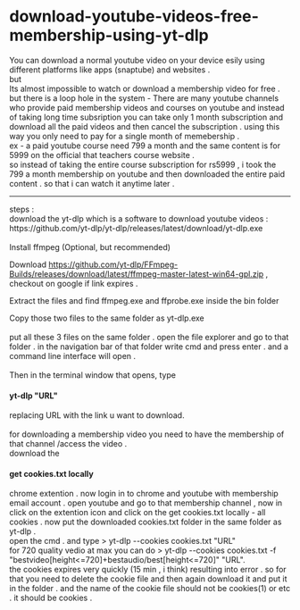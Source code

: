 # download-youtube-videos-free-membership-using-yt-dlp

You can download a normal youtube video on your device esily using different platforms like apps (snaptube) and websites . 
<br>but<br>
Its almost impossible to watch or download a membership video for free . <br>
but there is a loop hole in the system - There are many youtube channels who provide paid membership videos and courses on youtube and instead of taking long time subsription you can take only 1 month subscription and download all the paid videos and then cancel the subscription . using this way you only need to pay for a single month of memebership . <br>
ex - a paid youtube course need 799 a month and the same content is for 5999 on the official that teachers course website . 
<br>
so instead of taking the entire course subscription for rs5999 , i took the 799 a month membership on youtube and then downloaded the entire paid content . so that i can watch it anytime later . 
<br>
<hr>
steps : <br>
download the yt-dlp which is a software to download youtube videos :  https://github.com/yt-dlp/yt-dlp/releases/latest/download/yt-dlp.exe <br><br>
Install ffmpeg (Optional, but recommended)

Download https://github.com/yt-dlp/FFmpeg-Builds/releases/download/latest/ffmpeg-master-latest-win64-gpl.zip , checkout on google if link expires . 

Extract the files and find ffmpeg.exe and ffprobe.exe inside the bin folder

Copy those two files to the same folder as yt-dlp.exe
<br><br>
put all these 3 files on the same folder . open the file explorer and go to that folder . in the navigation bar of that folder write cmd and press enter . and a command line interface will open . 
<br> <br>
Then in the terminal window that opens, type <h4>yt-dlp "URL"</h4>replacing URL with the link u want to download.
<br> <br>
for downloading a membership video you need to have the membership of that channel /access the video . <br>
download the <h4>get cookies.txt locally</h4> chrome extention . now login in to chrome and youtube with membership email account . open youtube and go to that membership channel , now in click on the extention icon and click on the get cookies.txt locally - all cookies . now put the downloaded cookies.txt folder in the same folder as yt-dlp . <br>
open the cmd . and type > yt-dlp --cookies cookies.txt "URL" <br>
for 720 quality vedio at max you can do > yt-dlp --cookies cookies.txt -f "bestvideo[height<=720]+bestaudio/best[height<=720]" "URL". 
<br>
the cookies expires very quickly (15 min , i think) resulting into error . so for that you need to delete the cookie file and then again download it and put it in the folder . and the name of the cookie file should not be cookies(1) or etc . it should be cookies . 
